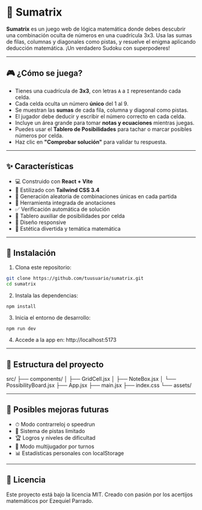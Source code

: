 # 🧠 Sumatrix

**Sumatrix** es un juego web de lógica matemática donde debes descubrir una combinación oculta de números en una cuadrícula 3x3. Usa las sumas de filas, columnas y diagonales como pistas, y resuelve el enigma aplicando deducción matemática. ¡Un verdadero Sudoku con superpoderes!


---

## 🎮 ¿Cómo se juega?

- Tienes una cuadrícula de **3x3**, con letras `A` a `I` representando cada celda.
- Cada celda oculta un número **único** del 1 al 9.
- Se muestran las **sumas** de cada fila, columna y diagonal como pistas.
- El jugador debe deducir y escribir el número correcto en cada celda.
- Incluye un área grande para tomar **notas y ecuaciones** mientras juegas.
- Puedes usar el **Tablero de Posibilidades** para tachar o marcar posibles números por celda.
- Haz clic en **"Comprobar solución"** para validar tu respuesta.

---

## ✨ Características

- 💻 Construido con **React + Vite**
- 🎨 Estilizado con **Tailwind CSS 3.4**
- 🔢 Generación aleatoria de combinaciones únicas en cada partida
- 🧮 Herramienta integrada de anotaciones
- ✅ Verificación automática de solución
- 🧊 Tablero auxiliar de posibilidades por celda
- 📱 Diseño responsive
- 🌈 Estética divertida y temática matemática

---

## 🚀 Instalación

1. Clona este repositorio:

```bash
git clone https://github.com/tuusuario/sumatrix.git
cd sumatrix
```

2. Instala las dependencias:

```
npm install
```

3. Inicia el entorno de desarrollo:

```
npm run dev
```

4. Accede a la app en: http://localhost:5173


---

## 🧩 Estructura del proyecto

src/
├── components/
│   ├── GridCell.jsx
│   ├── NoteBox.jsx
│   └── PossibilityBoard.jsx
├── App.jsx
├── main.jsx
├── index.css
└── assets/

---

## 🔮 Posibles mejoras futuras

- ⏱ Modo contrarreloj o speedrun
- 🎯 Sistema de pistas limitado
- 🏆 Logros y niveles de dificultad
- 👥 Modo multijugador por turnos
- 📊 Estadísticas personales con localStorage

---

## 📄 Licencia

Este proyecto está bajo la licencia MIT. Creado con pasión por los acertijos matemáticos por Ezequiel Parrado.
